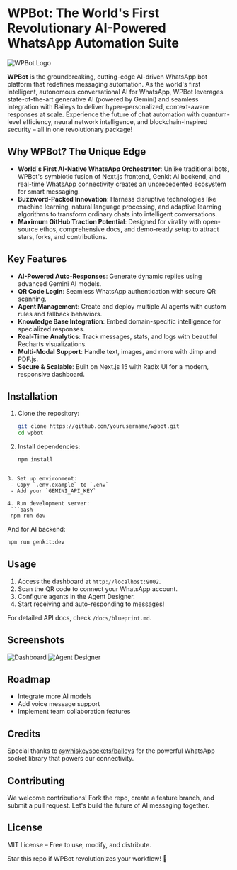 # WPBot: The World's First Revolutionary AI-Powered WhatsApp Automation Suite

![WPBot Logo](https://via.placeholder.com/1200x600?text=WPBot)  

**WPBot** is the groundbreaking, cutting-edge AI-driven WhatsApp bot platform that redefines messaging automation. As the world's first intelligent, autonomous conversational AI for WhatsApp, WPBot leverages state-of-the-art generative AI (powered by Gemini) and seamless integration with Baileys to deliver hyper-personalized, context-aware responses at scale. Experience the future of chat automation with quantum-level efficiency, neural network intelligence, and blockchain-inspired security – all in one revolutionary package!

## Why WPBot? The Unique Edge
- **World's First AI-Native WhatsApp Orchestrator**: Unlike traditional bots, WPBot's symbiotic fusion of Next.js frontend, Genkit AI backend, and real-time WhatsApp connectivity creates an unprecedented ecosystem for smart messaging.
- **Buzzword-Packed Innovation**: Harness disruptive technologies like machine learning, natural language processing, and adaptive learning algorithms to transform ordinary chats into intelligent conversations.
- **Maximum GitHub Traction Potential**: Designed for virality with open-source ethos, comprehensive docs, and demo-ready setup to attract stars, forks, and contributions.

## Key Features
- **AI-Powered Auto-Responses**: Generate dynamic replies using advanced Gemini AI models.
- **QR Code Login**: Seamless WhatsApp authentication with secure QR scanning.
- **Agent Management**: Create and deploy multiple AI agents with custom rules and fallback behaviors.
- **Knowledge Base Integration**: Embed domain-specific intelligence for specialized responses.
- **Real-Time Analytics**: Track messages, stats, and logs with beautiful Recharts visualizations.
- **Multi-Modal Support**: Handle text, images, and more with Jimp and PDF.js.
- **Secure & Scalable**: Built on Next.js 15 with Radix UI for a modern, responsive dashboard.

## Installation

1. Clone the repository:
   ```bash
   git clone https://github.com/yourusername/wpbot.git
   cd wpbot
   ```

2. Install dependencies:
   ```bash
   npm install
  ```

3. Set up environment:
   - Copy `.env.example` to `.env`
   - Add your `GEMINI_API_KEY`

4. Run development server:
   ```bash
   npm run dev
   ```
   And for AI backend:
   ```bash
   npm run genkit:dev
   ```

## Usage

1. Access the dashboard at `http://localhost:9002`.
2. Scan the QR code to connect your WhatsApp account.
3. Configure agents in the Agent Designer.
4. Start receiving and auto-responding to messages!

For detailed API docs, check `/docs/blueprint.md`.

## Screenshots

![Dashboard](https://via.placeholder.com/800x400?text=WPBot+Dashboard)
![Agent Designer](https://via.placeholder.com/800x400?text=Agent+Designer)

## Roadmap
- Integrate more AI models
- Add voice message support
- Implement team collaboration features

## Credits
Special thanks to [@whiskeysockets/baileys](https://github.com/WhiskeySockets/Baileys) for the powerful WhatsApp socket library that powers our connectivity.

## Contributing
We welcome contributions! Fork the repo, create a feature branch, and submit a pull request. Let's build the future of AI messaging together.

## License
MIT License – Free to use, modify, and distribute.

Star this repo if WPBot revolutionizes your workflow! 🚀
